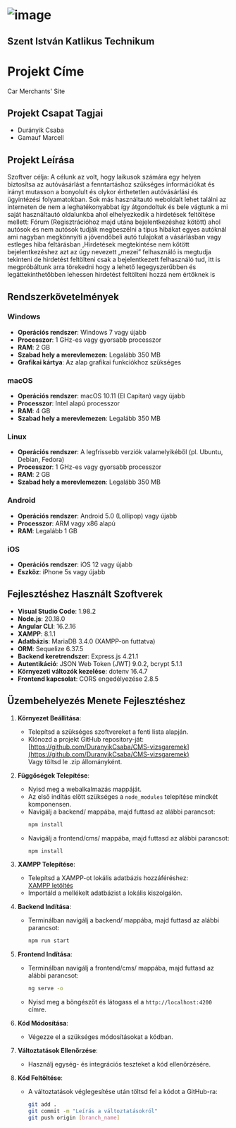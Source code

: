 # ![image](https://github.com/user-attachments/assets/9cee75f9-349d-47fa-aa5d-ed9f1d92f8c5)

## Szent István Katlikus Technikum

# Projekt Címe
Car Merchants' Site

## Projekt Csapat Tagjai
- Durányik Csaba
- Gamauf Marcell

## Projekt Leírása

Szoftver célja: A célunk az volt, hogy laikusok számára egy helyen biztosítsa az autóvásárlást a fenntartáshoz szükséges információkat és irányt mutasson a bonyolult és olykor érthetetlen autóvásárlási és ügyintézési folyamatokban. Sok más   használtautó weboldalt lehet találni az interneten de nem a leghatékonyabbat így  átgondoltuk és bele vágtunk a mi saját használtautó oldalunkba ahol elhelyezkedik a hirdetések feltöltése mellett: Fórum (Regisztrációhoz majd utána bejelentkezéshez  kötött) ahol autósok és nem autósok tudják megbeszélni a típus hibákat egyes autóknál  ami nagyban megkönnyíti a jövendőbeli autó tulajokat a vásárlásban vagy estleges  hiba feltárásban ,Hirdetések megtekintése nem kötött bejelentkezéshez azt az úgy  nevezett „mezei” felhasználó is megtudja tekinteni de hirdetést feltölteni csak a  bejelentkezett felhasználó tud, itt is megpróbáltunk arra törekedni hogy a lehető  legegyszerűbben és legáttekinthetőbben lehessen hirdetést feltölteni hozzá nem   értőknek is


## Rendszerkövetelmények
### Windows
- **Operációs rendszer**: Windows 7 vagy újabb
- **Processzor**: 1 GHz-es vagy gyorsabb processzor
- **RAM**: 2 GB
- **Szabad hely a merevlemezen**: Legalább 350 MB
- **Grafikai kártya**: Az alap grafikai funkciókhoz szükséges

### macOS
- **Operációs rendszer**: macOS 10.11 (El Capitan) vagy újabb
- **Processzor**: Intel alapú processzor
- **RAM**: 4 GB
- **Szabad hely a merevlemezen**: Legalább 350 MB

### Linux
- **Operációs rendszer**: A legfrissebb verziók valamelyikéből (pl. Ubuntu, Debian, Fedora)
- **Processzor**: 1 GHz-es vagy gyorsabb processzor
- **RAM**: 2 GB
- **Szabad hely a merevlemezen**: Legalább 350 MB

### Android
- **Operációs rendszer**: Android 5.0 (Lollipop) vagy újabb
- **Processzor**: ARM vagy x86 alapú
- **RAM**: Legalább 1 GB

### iOS
- **Operációs rendszer**: iOS 12 vagy újabb
- **Eszköz**: iPhone 5s vagy újabb

## Fejlesztéshez Használt Szoftverek
- **Visual Studio Code**: 1.98.2
- **Node.js**: 20.18.0
- **Angular CLI**: 16.2.16
- **XAMPP**: 8.1.1
- **Adatbázis**: MariaDB 3.4.0 (XAMPP-on futtatva)
- **ORM**: Sequelize 6.37.5
- **Backend keretrendszer**: Express.js 4.21.1
- **Autentikáció**: JSON Web Token (JWT) 9.0.2, bcrypt 5.1.1
- **Környezeti változók kezelése**: dotenv 16.4.7
- **Frontend kapcsolat**: CORS engedélyezése 2.8.5

## Üzembehelyezés Menete Fejlesztéshez
1. **Környezet Beállítása**:
   - Telepítsd a szükséges szoftvereket a fenti lista alapján.
   - Klónozd a projekt GitHub repository-ját:  
     [https://github.com/DuranyikCsaba/CMS-vizsgaremek](https://github.com/DuranyikCsaba/CMS-vizsgaremek)  
     Vagy töltsd le .zip állományként.

2. **Függőségek Telepítése**:
   - Nyisd meg a webalkalmazás mappáját.
   - Az első indítás előtt szükséges a `node_modules` telepítése mindkét komponensen.
   - Navigálj a backend/ mappába, majd futtasd az alábbi parancsot:  
     ```bash
     npm install
     ```
   - Navigálj a frontend/cms/ mappába, majd futtasd az alábbi parancsot:  
     ```bash
     npm install
     ```

3. **XAMPP Telepítése**:
   - Telepítsd a XAMPP-ot lokális adatbázis hozzáféréshez:  
     [XAMPP letöltés](https://www.apachefriends.org/hu/download.html)
   - Importáld a mellékelt adatbázist a lokális kiszolgálón.

4. **Backend Indítása**:
   - Terminálban navigálj a backend/ mappába, majd futtasd az alábbi parancsot:  
     ```bash
     npm run start
     ```

5. **Frontend Indítása**:
   - Terminálban navigálj a frontend/cms/ mappába, majd futtasd az alábbi parancsot:  
     ```bash
     ng serve -o
     ```
   - Nyisd meg a böngészőt és látogass el a `http://localhost:4200` címre.

6. **Kód Módosítása**:
   - Végezze el a szükséges módosításokat a kódban.

7. **Változtatások Ellenőrzése**:
   - Használj egység- és integrációs teszteket a kód ellenőrzésére.

8. **Kód Feltöltése**:
   - A változtatások véglegesítése után töltsd fel a kódot a GitHub-ra:  
     ```bash
     git add .
     git commit -m "Leírás a változtatásokról"
     git push origin [branch_name]
     ```

